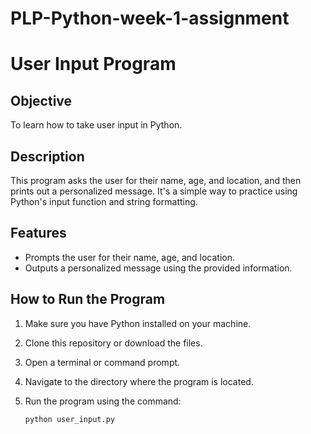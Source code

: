 # PLP-Python-week-1-assignment
# User Input Program

## Objective
To learn how to take user input in Python.

## Description
This program asks the user for their name, age, and location, and then prints out a personalized message. It's a simple way to practice using Python's input function and string formatting.

## Features
- Prompts the user for their name, age, and location.
- Outputs a personalized message using the provided information.

## How to Run the Program
1. Make sure you have Python installed on your machine.
2. Clone this repository or download the files.
3. Open a terminal or command prompt.
4. Navigate to the directory where the program is located.
5. Run the program using the command:

   ```bash
   python user_input.py
